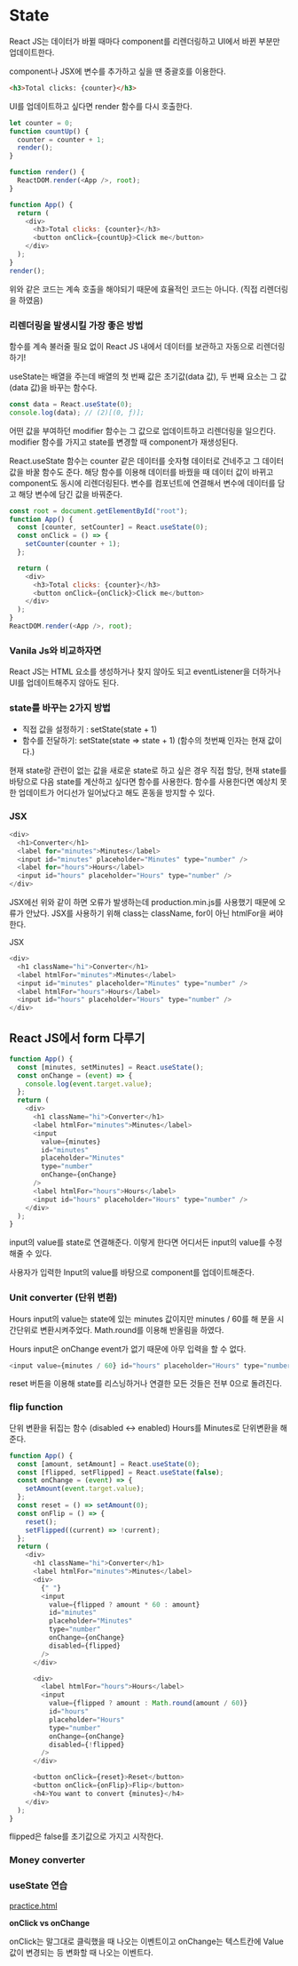# State

React JS는 데이터가 바뀔 때마다 component를 리렌더링하고 UI에서 바뀐 부분만 업데이트한다.

component나 JSX에 변수를 추가하고 싶을 땐 중괄호를 이용한다.

```html
<h3>Total clicks: {counter}</h3>
```

UI를 업데이트하고 싶다면 render 함수를 다시 호출한다.

```js
let counter = 0;
function countUp() {
  counter = counter + 1;
  render();
}

function render() {
  ReactDOM.render(<App />, root);
}

function App() {
  return (
    <div>
      <h3>Total clicks: {counter}</h3>
      <button onClick={countUp}>Click me</button>
    </div>
  );
}
render();
```

위와 같은 코드는 계속 호출을 해야되기 때문에 효율적인 코드는 아니다. (직접 리렌더링을 하였음)

### 리렌더링을 발생시킬 가장 좋은 방법

함수를 계속 불러줄 필요 없이 React JS 내에서 데이터를 보관하고 자동으로 리렌더링하기!

useState는 배열을 주는데 배열의 첫 번째 값은 초기값(data 값), 두 번째 요소는 그 값(data 값)을 바꾸는 함수다.

```js
const data = React.useState(0);
console.log(data); // (2)[(0, ƒ)];
```

어떤 값을 부여하던 modifier 함수는 그 값으로 업데이트하고 리렌더링을 일으킨다. modifier 함수를 가지고 state를 변경할 때 component가 재생성된다.

React.useState 함수는 counter 같은 데이터를 숫자형 데이터로 건네주고 그 데이터 값을 바꿀 함수도 준다. 해당 함수를 이용해 데이터를 바꿨을 때 데이터 값이 바뀌고 component도 동시에 리렌더링된다.
변수를 컴포넌트에 연결해서 변수에 데이터를 담고 해당 변수에 담긴 값을 바꿔준다.

```js
const root = document.getElementById("root");
function App() {
  const [counter, setCounter] = React.useState(0);
  const onClick = () => {
    setCounter(counter + 1);
  };

  return (
    <div>
      <h3>Total clicks: {counter}</h3>
      <button onClick={onClick}>Click me</button>
    </div>
  );
}
ReactDOM.render(<App />, root);
```

### Vanila Js와 비교하자면

React JS는 HTML 요소를 생성하거나 찾지 않아도 되고 eventListener을 더하거나 UI를 업데이트해주지 않아도 된다.

### state를 바꾸는 2가지 방법

- 직접 값을 설정하기 : setState(state + 1)
- 함수를 전달하기: setState(state => state + 1) (함수의 첫번째 인자는 현재 값이다.)

현재 state랑 관련이 없는 값을 새로운 state로 하고 싶은 경우 직접 할당, 현재 state를 바탕으로 다음 state를 계산하고 싶다면 함수를 사용한다. 함수를 사용한다면 예상치 못한 업데이트가 어디선가 일어났다고 해도 혼동을 방지할 수 있다.

### JSX

```js
<div>
  <h1>Converter</h1>
  <label for="minutes">Minutes</label>
  <input id="minutes" placeholder="Minutes" type="number" />
  <label for="hours">Hours</label>
  <input id="hours" placeholder="Hours" type="number" />
</div>
```

JSX에선 위와 같이 하면 오류가 발생하는데 production.min.js를 사용했기 때문에 오류가 안났다.
JSX를 사용하기 위해 class는 className, for이 아닌 htmlFor을 써야한다.

JSX

```js
<div>
  <h1 className="hi">Converter</h1>
  <label htmlFor="minutes">Minutes</label>
  <input id="minutes" placeholder="Minutes" type="number" />
  <label htmlFor="hours">Hours</label>
  <input id="hours" placeholder="Hours" type="number" />
</div>
```

## React JS에서 form 다루기

```js
function App() {
  const [minutes, setMinutes] = React.useState();
  const onChange = (event) => {
    console.log(event.target.value);
  };
  return (
    <div>
      <h1 className="hi">Converter</h1>
      <label htmlFor="minutes">Minutes</label>
      <input
        value={minutes}
        id="minutes"
        placeholder="Minutes"
        type="number"
        onChange={onChange}
      />
      <label htmlFor="hours">Hours</label>
      <input id="hours" placeholder="Hours" type="number" />
    </div>
  );
}
```

input의 value를 state로 연결해준다. 이렇게 한다면 어디서든 input의 value를 수정해줄 수 있다.

사용자가 입력한 Input의 value를 바탕으로 component를 업데이트해준다.

### Unit converter (단위 변환)

Hours input의 value는 state에 있는 minutes 값이지만 minutes / 60를 해 분을 시간단위로 변환시켜주었다.
Math.round를 이용해 반올림을 하였다.

Hours input은 onChange event가 없기 때문에 아무 입력을 할 수 없다.

```js
<input value={minutes / 60} id="hours" placeholder="Hours" type="number" />
```

reset 버튼을 이용해 state를 리스닝하거나 연결한 모든 것들은 전부 0으로 돌려진다.

### flip function

단위 변환을 뒤집는 함수 (disabled <-> enabled)
Hours를 Minutes로 단위변환을 해준다.

```js
function App() {
  const [amount, setAmount] = React.useState(0);
  const [flipped, setFlipped] = React.useState(false);
  const onChange = (event) => {
    setAmount(event.target.value);
  };
  const reset = () => setAmount(0);
  const onFlip = () => {
    reset();
    setFlipped((current) => !current);
  };
  return (
    <div>
      <h1 className="hi">Converter</h1>
      <label htmlFor="minutes">Minutes</label>
      <div>
        {" "}
        <input
          value={flipped ? amount * 60 : amount}
          id="minutes"
          placeholder="Minutes"
          type="number"
          onChange={onChange}
          disabled={flipped}
        />
      </div>

      <div>
        <label htmlFor="hours">Hours</label>
        <input
          value={flipped ? amount : Math.round(amount / 60)}
          id="hours"
          placeholder="Hours"
          type="number"
          onChange={onChange}
          disabled={!flipped}
        />
      </div>

      <button onClick={reset}>Reset</button>
      <button onClick={onFlip}>Flip</button>
      <h4>You want to convert {minutes}</h4>
    </div>
  );
}
```

flipped은 false를 초기값으로 가지고 시작한다.

### Money converter



### useState 연습

[practice.html](./practice.html)

**onClick vs onChange**

onClick는 말그대로 클릭했을 때 나오는 이벤트이고 onChange는 텍스트칸에 Value 값이 변경되는 등 변화할 때 나오는 이벤트다.